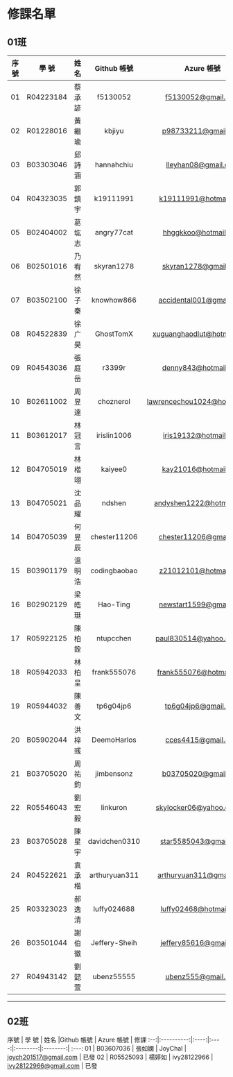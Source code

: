 # 修課名單

## 01班

序號 | 學      號 | 姓名 | Github 帳號 | Azure 帳號 | 修課
:--:|:----------:|:----:|:--------:|:--------:| :---:
01 | R04223184 | 蔡承諺 | f5130052      | f5130052@gmail.com           | 已選
02 | R01228016 | 黃繼瑜 | kbjiyu        | p98733211@gmail.com          | 已選
03 | B03303046 | 邱詩涵 | hannahchiu	| lleyhan08@gmail.com          | 已選
04 | R04323035 | 郭鎮宇 | k19111991     | k19111991@hotmail.com        | 已選
05 | B02404002 | 葛竑志 | angry77cat    | hhggkkoo@hotmail.com         | 已選
06 | B02501016 | 乃宥然 | skyran1278	| skyran1278@gmail.com         | 已選
07 | B03502100 | 徐子秦 | knowhow866    | accidental001@gmail.com      | 已選
08 | R04522839 | 徐广昊 | GhostTomX     | xuguanghaodlut@hotmail.com   | 已選
09 | R04543036 | 張庭岳 | r3399r        | denny843@hotmail.com         | 已選
10 | B02611002 | 周昱達 | choznerol     | lawrencechou1024@hotmail.com | 已選
11 | B03612017 | 林冠言 | irislin1006   | iris19132@hotmail.com        | 已選
12 | B04705019 | 林楷翊 | kaiyee0       | kay21016@hotmail.com         | 已選
13 | B04705021 | 沈品耀 | ndshen        | andyshen1222@hotmail.com     | 已選
14 | B04705039 | 何昱辰 | chester11206  | chester11206@gmail.com       | 已選
15 | B03901179 | 溫明浩 | codingbaobao  | z21012101@hotmail.com        | 已選
16 | B02902129 | 梁皓珽 | Hao-Ting      | newstart1599@gmail.com       | 已選
17 | R05922125 | 陳柏銓 | ntupcchen     | paul830514@yahoo.com.tw      | 已選
18 | R05942033 | 林柏呈 | frank555076   | frank555076@hotmail.com      | 已選
19 | R05944032 | 陳善文 | tp6g04jp6     | tp6g04jp6@gmail.com          | 已選
20 | B05902044 | 洪梓彧 | DeemoHarlos   | cces4415@gmail.com           |
21 | B03705020 | 周祐鈞 | jimbensonz    | b03705020@gmail.com          | 
22 | R05546043 | 劉宏毅 | linkuron      | skylocker06@yahoo.com.tw     | 
23 | B03705028 | 陳星宇 | davidchen0310 | star5585043@gmail.com        | 
24 | R04522621 | 袁承楷 | arthuryuan311 | arthuryuan311@gmail.com      | 
25 | R03323023 | 郝逸清 | luffy024688	| luffy02468@hotmail.com       | 
26 | B03501044 | 謝伯徽 | Jeffery-Sheih	| jeffery85616@gmail.com       | 
27 | R04943142 | 劉懿萱 | ubenz55555    | ubenz555@gmail.com           | 

---

## 02班
序號 | 學      號 | 姓名  |Github 帳號 | Azure 帳號 | 修課
:--:|:----------:|:----:|:----:|:--------:|:--------:| :---:
01 | B03607036 | 張如嫻 | JoyChal | joych201517@gmail.com | 已發
02 | R05525093 | 楊婷如 | ivy28122966 | ivy28122966@gmail.com | 已發

